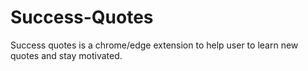 # Success-Quotes

Success quotes is a chrome/edge extension to help user to learn new quotes and stay motivated. 
